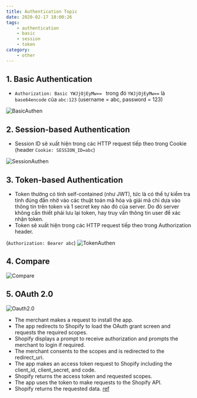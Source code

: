 ```yaml
---
title: Authentication Topic
date: 2020-02-17 18:00:26
tags:
    - authentication
    - basic
    - session
    - token
category: 
    - other
---
```


## 1. Basic Authentication
- `Authorization: Basic YWJjOjEyMw== `  trong đó `YWJjOjEyMw==` là `base64encode` của `abc:123`  (username = abc, password = 123)   

![BasicAuthen](https://tungexplorer.s3.ap-southeast-1.amazonaws.com/authen_topic/basicAuthFlow.jpg)

## 2. Session-based Authentication
- Session ID sẽ xuất hiện trong các HTTP request tiếp theo trong Cookie (header `Cookie: SESSION_ID=abc`)

![SessionAuthen](https://tungexplorer.s3.ap-southeast-1.amazonaws.com/authen_topic/Session-based_Authentication.jpg)

## 3. Token-based Authentication
- Token thường có tính self-contained (như JWT), tức là có thể tự kiểm tra tính đúng đắn nhờ vào các thuật toán mã hóa và giải mã chỉ dựa vào thông tin trên token và 1 secret key nào đó của server. Do đó server không cần thiết phải lưu lại token, hay truy vấn thông tin user để xác nhận token.
- Token sẽ xuất hiện trong các HTTP request tiếp theo trong Authorization header.   

(`Authorization: Bearer abc`)
![TokenAuthen](https://tungexplorer.s3.ap-southeast-1.amazonaws.com/authen_topic/TokenBased.jpg)

## 4. Compare 
![Compare](https://tungexplorer.s3.ap-southeast-1.amazonaws.com/authen_topic/compare.JPG)

## 5. OAuth 2.0 
![Oauth2.0](https://shopify.dev/assets/api/oauth-code-grant-flow.png)
- The merchant makes a request to install the app.
- The app redirects to Shopify to load the OAuth grant screen and requests the required scopes.
- Shopify displays a prompt to receive authorization and prompts the merchant to login if required.
- The merchant consents to the scopes and is redirected to the redirect_uri.
- The app makes an access token request to Shopify including the client_id, client_secret, and code.
- Shopify returns the access token and requested scopes.
- The app uses the token to make requests to the Shopify API.
- Shopify returns the requested data.
[ref](https://shopify.dev/tutorials/authenticate-with-oauth)